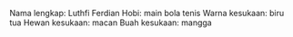 Nama lengkap: Luthfi Ferdian
Hobi: main bola tenis
Warna kesukaan: biru tua
Hewan kesukaan: macan
Buah kesukaan: mangga
